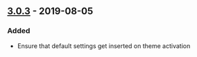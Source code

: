## [3.0.3] - 2019-08-05

### Added
* Ensure that default settings get inserted on theme activation

[3.0.3]: https://github.com/studiopress/genesis/compare/3.0.2...3.0.3

